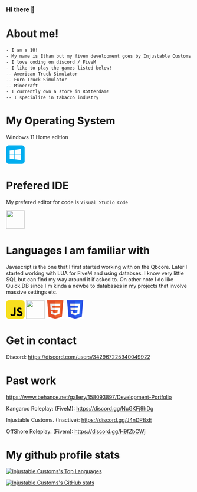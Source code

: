 ### Hi there 👋

<!--
**InjustableCustoms/InjustableCustoms** is a ✨ _special_ ✨ repository because its `README.md` (this file) appears on your GitHub profile.

# readme
 aboutme

<!-- Main About Me -->
# About me!
```
- I am a 18! 
- My name is Ethan but my fivem development goes by Injustable Customs
- I love coding on discord / FiveM
- I like to play the games listed below!
-- American Truck Simulator 
-- Euro Truck Simulator
-- Minecraft
- I currently own a store in Rotterdam!
-- I specialize in tabacco industry
```
<!-- Main About Me -->

<!-- Last Gaming Videos -->
<!-- # Latest Video's -->
<!-- Last Gaming Videos -->

<!-- Languages / Tools -->
# My Operating System
Windows 11 Home edition

<img src="https://github.com/edent/SuperTinyIcons/blob/master/images/svg/windows.svg" width=50 height=50>

# Prefered IDE
My prefered editor for code is `Visual Studio Code`

<img src="https://upload.wikimedia.org/wikipedia/commons/9/9a/Visual_Studio_Code_1.35_icon.svg" width=50 height=50>

# Languages I am familiar with

Javascript is the one that I first started working with on the Qbcore. Later I started working with LUA for FiveM and using databses. I know very little SQL but can find my way around it if asked to. On other note I do like Quick.DB since I'm kinda a newbe to databases in my projects that involve massive settings etc.

<img src="https://github.com/edent/SuperTinyIcons/blob/master/images/svg/javascript.svg" width=50 height=50> <img src="https://upload.wikimedia.org/wikipedia/commons/c/cf/Lua-Logo.svg" width=50 height=50> <img src="https://github.com/edent/SuperTinyIcons/blob/master/images/svg/html5.svg" width=50 height=50> <img src="https://github.com/edent/SuperTinyIcons/blob/master/images/svg/css3.svg" width=50 height=50>
<!-- Languages / Tools -->

<!-- Contact Me -->
# Get in contact
Discord: https://discord.com/users/342967225940049922

# Past work
https://www.behance.net/gallery/158093897/Development-Portfolio


Kangaroo Roleplay: (FiveM): https://discord.gg/NuGKFj9hDg

Injustable Customs. (Inactive): https://discord.gg/J4nDPBxE

OffShore Roleplay: (Fivem): https://discord.gg/H9fZbCWj

<!-- Contact Me -->

<!-- Latest Stats -->
# My github profile stats
[![Injustable Customs's Top Languages](https://github-readme-stats.vercel.app/api/top-langs/?username=InjustableCustoms&layout=compact&theme=github_dark)](https://github.com/anuraghazra/github-readme-stats)

[![Injustable Customs's GitHub stats](https://github-readme-stats.vercel.app/api?username=InjustableCustoms&theme=github_dark)](https://github.com/anuraghazra/github-readme-stats)
